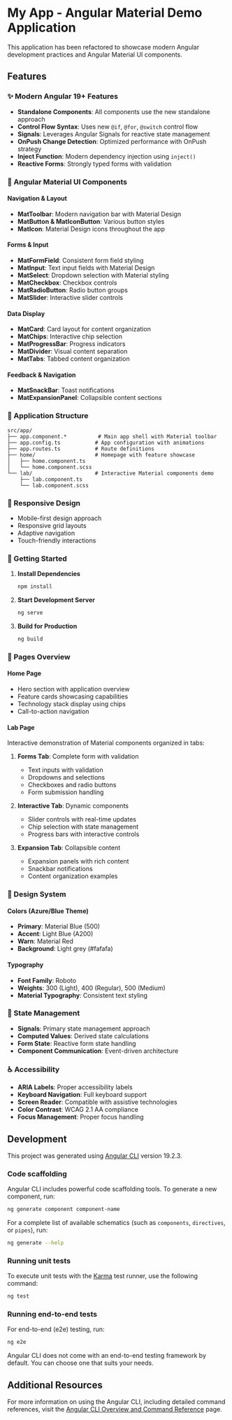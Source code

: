 # My App - Angular Material Demo Application

This application has been refactored to showcase modern Angular development practices and Angular Material UI components.

## Features

### ✨ Modern Angular 19+ Features
- **Standalone Components**: All components use the new standalone approach
- **Control Flow Syntax**: Uses new `@if`, `@for`, `@switch` control flow
- **Signals**: Leverages Angular Signals for reactive state management
- **OnPush Change Detection**: Optimized performance with OnPush strategy
- **Inject Function**: Modern dependency injection using `inject()`
- **Reactive Forms**: Strongly typed forms with validation

### 🎨 Angular Material UI Components

#### Navigation & Layout
- **MatToolbar**: Modern navigation bar with Material Design
- **MatButton & MatIconButton**: Various button styles
- **MatIcon**: Material Design icons throughout the app

#### Forms & Input
- **MatFormField**: Consistent form field styling
- **MatInput**: Text input fields with Material Design
- **MatSelect**: Dropdown selection with Material styling
- **MatCheckbox**: Checkbox controls
- **MatRadioButton**: Radio button groups
- **MatSlider**: Interactive slider controls

#### Data Display
- **MatCard**: Card layout for content organization
- **MatChips**: Interactive chip selection
- **MatProgressBar**: Progress indicators
- **MatDivider**: Visual content separation
- **MatTabs**: Tabbed content organization

#### Feedback & Navigation
- **MatSnackBar**: Toast notifications
- **MatExpansionPanel**: Collapsible content sections

### 🎯 Application Structure

```
src/app/
├── app.component.*          # Main app shell with Material toolbar
├── app.config.ts           # App configuration with animations
├── app.routes.ts           # Route definitions
├── home/                   # Homepage with feature showcase
│   ├── home.component.ts
│   └── home.component.scss
└── lab/                    # Interactive Material components demo
    ├── lab.component.ts
    └── lab.component.scss
```

### 📱 Responsive Design
- Mobile-first design approach
- Responsive grid layouts
- Adaptive navigation
- Touch-friendly interactions

### 🚀 Getting Started

1. **Install Dependencies**
   ```bash
   npm install
   ```

2. **Start Development Server**
   ```bash
   ng serve
   ```

3. **Build for Production**
   ```bash
   ng build
   ```

### 📖 Pages Overview

#### Home Page
- Hero section with application overview
- Feature cards showcasing capabilities
- Technology stack display using chips
- Call-to-action navigation

#### Lab Page
Interactive demonstration of Material components organized in tabs:

1. **Forms Tab**: Complete form with validation
   - Text inputs with validation
   - Dropdowns and selections
   - Checkboxes and radio buttons
   - Form submission handling

2. **Interactive Tab**: Dynamic components
   - Slider controls with real-time updates
   - Chip selection with state management
   - Progress bars with interactive controls

3. **Expansion Tab**: Collapsible content
   - Expansion panels with rich content
   - Snackbar notifications
   - Content organization examples

### 🎨 Design System

#### Colors (Azure/Blue Theme)
- **Primary**: Material Blue (500)
- **Accent**: Light Blue (A200)
- **Warn**: Material Red
- **Background**: Light grey (#fafafa)

#### Typography
- **Font Family**: Roboto
- **Weights**: 300 (Light), 400 (Regular), 500 (Medium)
- **Material Typography**: Consistent text styling

### 🔄 State Management
- **Signals**: Primary state management approach
- **Computed Values**: Derived state calculations
- **Form State**: Reactive form state handling
- **Component Communication**: Event-driven architecture

### ♿ Accessibility
- **ARIA Labels**: Proper accessibility labels
- **Keyboard Navigation**: Full keyboard support
- **Screen Reader**: Compatible with assistive technologies
- **Color Contrast**: WCAG 2.1 AA compliance
- **Focus Management**: Proper focus handling

## Development

This project was generated using [Angular CLI](https://github.com/angular/angular-cli) version 19.2.3.

### Code scaffolding

Angular CLI includes powerful code scaffolding tools. To generate a new component, run:

```bash
ng generate component component-name
```

For a complete list of available schematics (such as `components`, `directives`, or `pipes`), run:

```bash
ng generate --help
```

### Running unit tests

To execute unit tests with the [Karma](https://karma-runner.github.io) test runner, use the following command:

```bash
ng test
```

### Running end-to-end tests

For end-to-end (e2e) testing, run:

```bash
ng e2e
```

Angular CLI does not come with an end-to-end testing framework by default. You can choose one that suits your needs.

## Additional Resources

For more information on using the Angular CLI, including detailed command references, visit the [Angular CLI Overview and Command Reference](https://angular.dev/tools/cli) page.
